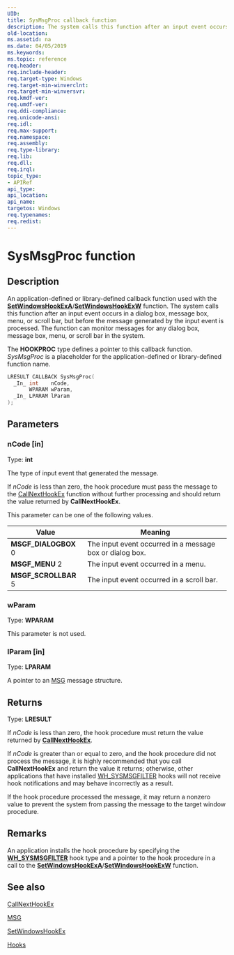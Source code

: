 ```yaml
---
UID: 
title: SysMsgProc callback function
description: The system calls this function after an input event occurs in a dialog box, message box, menu, or scroll bar.
old-location: 
ms.assetid: na
ms.date: 04/05/2019
ms.keywords: 
ms.topic: reference
req.header: 
req.include-header: 
req.target-type: Windows
req.target-min-winverclnt: 
req.target-min-winversvr: 
req.kmdf-ver: 
req.umdf-ver: 
req.ddi-compliance: 
req.unicode-ansi: 
req.idl: 
req.max-support: 
req.namespace: 
req.assembly: 
req.type-library: 
req.lib: 
req.dll: 
req.irql: 
topic_type:
- APIRef
api_type: 
api_location: 
api_name: 
targetos: Windows
req.typenames: 
req.redist: 
---
```


# SysMsgProc function

## Description

An application-defined or library-defined callback function used with the [**SetWindowsHookExA**](/windows/win32/api/winuser/nf-winuser-setwindowshookexa)/[**SetWindowsHookExW**](/windows/win32/api/winuser/nf-winuser-setwindowshookexw) function. The system calls this function after an input event occurs in a dialog box, message box, menu, or scroll bar, but before the message generated by the input event is processed. The function can monitor messages for any dialog box, message box, menu, or scroll bar in the system.

The **HOOKPROC** type defines a pointer to this callback function. *SysMsgProc* is a placeholder for the application-defined or library-defined function name.

```cpp
LRESULT CALLBACK SysMsgProc(
  _In_ int    nCode,
       WPARAM wParam,
  _In_ LPARAM lParam
);
```

## Parameters

### nCode [in]

Type: **int**

The type of input event that generated the message.

If *nCode* is less than zero, the hook procedure must pass the message to the [CallNextHookEx](/windows/desktop/api/winuser/nf-winuser-callnexthookex) function without further processing and should return the value returned by **CallNextHookEx**.

This parameter can be one of the following values.

| Value | Meaning |
|-------|---------|
| **MSGF_DIALOGBOX** 0 | The input event occurred in a message box or dialog box. |
| **MSGF_MENU** 2 | The input event occurred in a menu. |
| **MSGF_SCROLLBAR** 5 | The input event occurred in a scroll bar. |

### wParam

Type: **WPARAM**

This parameter is not used.

### lParam [in]

Type: **LPARAM**

A pointer to an [MSG](/windows/desktop/api/winuser/ns-winuser-msg) message structure.

## Returns

Type: **LRESULT**

If *nCode* is less than zero, the hook procedure must return the value returned by [**CallNextHookEx**](/windows/win32/api/winuser/nf-winuser-callnexthookex).

If *nCode* is greater than or equal to zero, and the hook procedure did not process the message, it is highly recommended that you call **CallNextHookEx** and return the value it returns; otherwise, other applications that have installed [WH_SYSMSGFILTER](about-hooks.md) hooks will not receive hook notifications and may behave incorrectly as a result.

If the hook procedure processed the message, it may return a nonzero value to prevent the system from passing the message to the target window procedure.

## Remarks

An application installs the hook procedure by specifying the [**WH_SYSMSGFILTER**](/windows/win32/winmsg/about-hooks) hook type and a pointer to the hook procedure in a call to the [**SetWindowsHookExA**](/windows/win32/api/winuser/nf-winuser-setwindowshookexa)/[**SetWindowsHookExW**](/windows/win32/api/winuser/nf-winuser-setwindowshookexw) function.

## See also

[CallNextHookEx](/windows/desktop/api/winuser/nf-winuser-callnexthookex)

[MSG](/windows/desktop/api/winuser/ns-winuser-msg)

[SetWindowsHookEx](/windows/desktop/api/winuser/nf-winuser-setwindowshookexw)

[Hooks](hooks.md)
